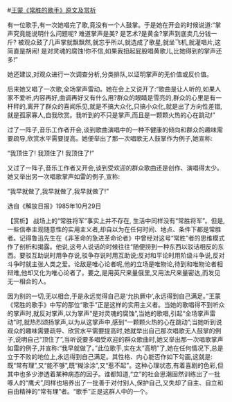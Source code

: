 #[王蒙《常胜的歌手》原文及赏析](https://www.vrrw.net/wx/15364.html)

有一位歌手,有一次她唱完了歌,竟没有一个人鼓掌。于是她在开会的时候说道:“掌声究竟能说明什么问题呢? 难道掌声是美? 是艺术?是黄金?掌声到底卖几分钱一斤? 被观众鼓了几声掌就飘飘然,就忘乎所以,就选成了歌星,就坐飞机,就灌唱片,这简直是胡闹! 是对灵魂的腐蚀!你不信,如果我扭起屁股唱黄歌儿,比她得到的掌声还多!”

她还建议,对观众进行一次调查分析,分类排队,以证明掌声的无价值或反价值。

后来她又唱了一次歌,全场掌声雷动。她在会上又说开了:“歌曲是让人听的,如果人家不爱听,内容再好,曲调再好又有什么用?群众的眼睛是雪亮的,群众的心里是有一杆秤的,离开了群众的喜闻乐见,就是不搞大众化,只搞小众化,就是出了方向性差错,就是孤家寡人,自我欣赏。我听到的不只是掌声,而且是一颗颗火热的心在跳动!”

过了一阵子,音乐工作者开会,谈到歌曲演唱中的一种不健康的倾向和群众的趣味需要疏导,欣赏水平需要提高。她便举出了那一次唱歌无人鼓掌作为例子,她宣称:

“我顶住了! 我顶住了! 我顶住了!”

又过了一阵子,音乐工作者又开会,谈到受欢迎的群众歌曲还是创作、演唱得太少。她又举出另一次唱歌掌声如雷的例子,宣称:

“我早就做了,我早就做了,我早就做了!”

选自《解放日报》1985年10月29日



【赏析】 战场上的“常胜将军”事实上并不存在, 生活中同样没有“常胜将军”。但是,一些信奉主观随意性的实用主义者,却自以为在任何时间、地点、条件下都是常胜者。记得鲁迅先生在《非革命的急进革命论者》中曾经对这号“常胜”者的思维模式作了剖析和揭露。他说,这号人说话的时候往往“随便捞到一种东西以驳诘相反的东西。要驳互助说时用争存说,驳争存说时用互助说;反对和平论时用阶级斗争说,反对斗争时就主张人类之爱。论敌是唯心论者呢,他的立场是唯物论,待到和唯物论者相辩难,他却又化为唯心论者了。要之,是用英尺来量俄里,又用法尺来量密达,而发见无一相合的人。

因为别的一切,无以相合,于是永远觉得自己是‘允执厥中’,永远得到自己满足。”王蒙《常胜的歌手》中写的那位“歌手”正是这样的实用主义者。当她的歌唱得不到听众的掌声时,就反对掌声,以为掌声“是对灵魂的腐蚀”,当她的歌唱,引起“全场掌声雷动”时,就热烈颂扬掌声,以为从这掌声中,感到“一颗颗火热的心在跳动”;当她听到说观众的趣味需要疏导、欣赏水平需要提高时,她就举出自己那次唱歌无人鼓掌的例子,说明自己“顶住了”,当听说要多唱受欢迎的群众歌曲时,她又举出那一次唱歌掌声如雷的例子,并宣称:“我早就做了。”此位歌手,实在太“高明”了,她在任何情况下,总是立于不败的地位上,永远得到自己满足。其性格、内心能否作如下勾画,这就是: 既“常有理”,又“能不够”,既“糊涂涂”,又“惹不起”。这种心理状态,有着喜剧的色彩,但其中也多少渗透着某种病态的因子。谁都知道,“立”的社会思潮固然训练出了一批啄人的“鹰犬”,同样也培养出了一批善于对付别人,保护自己,又失却了自主、自立和自由精神的“常有理”者。“歌手”正是这群人中的一个。

